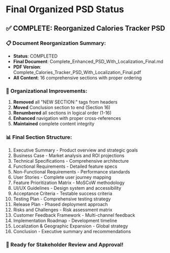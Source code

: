 # Final Organized PSD Status

## ✅ COMPLETE: Reorganized Calories Tracker PSD

### 📋 Document Reorganization Summary:
- **Status**: COMPLETED 
- **Final Document**: Complete_Enhanced_PSD_With_Localization_Final.md
- **PDF Version**: Complete_Calories_Tracker_PSD_With_Localization_Final.pdf
- **All Content**: 16 comprehensive sections with proper ordering

### 🔧 Organizational Improvements:
1. **Removed** all "NEW SECTION:" tags from headers
2. **Moved** Conclusion section to end (Section 16)
3. **Renumbered** all sections in logical order (1-16)
4. **Enhanced** navigation with proper cross-references
5. **Maintained** complete content integrity

### 📊 Final Section Structure:
1. Executive Summary - Product overview and strategic goals
2. Business Case - Market analysis and ROI projections  
3. Technical Specifications - Comprehensive architecture
4. Functional Requirements - Detailed feature specs
5. Non-Functional Requirements - Performance standards
6. User Stories - Complete user journey mapping
7. Feature Prioritization Matrix - MoSCoW methodology
8. UI/UX Guidelines - Design system and accessibility
9. Acceptance Criteria - Testable success criteria
10. Testing Plan - Comprehensive testing strategy
11. Release Plan - Phased deployment approach
12. Risks and Challenges - Risk assessment matrix
13. Customer Feedback Framework - Multi-channel feedback
14. Implementation Roadmap - Development timeline
15. Localization & Geographic Expansion - Global strategy
16. Conclusion - Executive summary and recommendations

### 🎯 Ready for Stakeholder Review and Approval!

